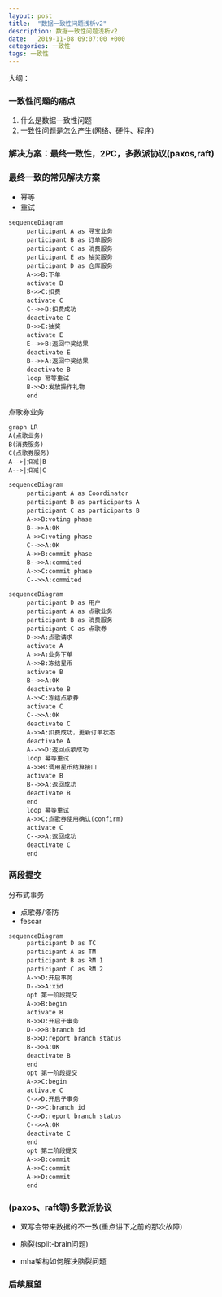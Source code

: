 ```yaml
---
layout: post
title:  "数据一致性问题浅析v2"
description: 数据一致性问题浅析v2
date:   2019-11-08 09:07:00 +000
categories: 一致性
tags: 一致性
---
```


大纲：

### 一致性问题的痛点

1. 什么是数据一致性问题
2. 一致性问题是怎么产生(网络、硬件、程序)

### 解决方案：最终一致性，2PC，多数派协议(paxos,raft)

### 最终一致的常见解决方案

- 幂等
- 重试

```mermaid
sequenceDiagram
　　　participant A as 寻宝业务
　　　participant B as 订单服务
　　　participant C as 消费服务
　　　participant E as 抽奖服务
　　　participant D as 仓库服务
　　　A->>B:下单
　　　activate B
　　　B->>C:扣费
　　　activate C
　　　C-->>B:扣费成功
　　　deactivate C
　　　B->>E:抽奖
　　　activate E
　　　E-->>B:返回中奖结果
　　　deactivate E
　　　B-->>A:返回中奖结果
　　　deactivate B
　　　loop 幂等重试
　　　B->>D:发放操作礼物
　　　end
```

点歌券业务

```mermaid
graph LR
A(点歌业务)
B(消费服务)
C(点歌券服务)
A-->|扣减|B
A-->|扣减|C
```

```mermaid
sequenceDiagram
　　　participant A as Coordinator
　　　participant B as participants A
　　　participant C as participants B
　　　A->>B:voting phase
　　　B-->>A:OK
　　　A->>C:voting phase
　　　C-->>A:OK
　　　A->>B:commit phase
　　　B-->>A:commited
　　　A->>C:commit phase
　　　C-->>A:commited
```

```mermaid
sequenceDiagram
	 participant D as 用户
　　　participant A as 点歌业务
　　　participant B as 消费服务
　　　participant C as 点歌券
　　　D->>A:点歌请求
　　　activate A
　　　A->>A:业务下单
　　　A->>B:冻结星币
　　　activate B
　　　B-->>A:OK
　　　deactivate B
　　　A->>C:冻结点歌券
　　　activate C
　　　C-->>A:OK
　　　deactivate C
　　　A->>A:扣费成功，更新订单状态
　　　deactivate A
　　　A-->>D:返回点歌成功
　　　loop 幂等重试
　　　A->>B:调用星币结算接口
　　　activate B
　　　B-->>A:返回成功
　　　deactivate B
　　　end
　　　loop 幂等重试
　　　A->>C:点歌券使用确认(confirm)
　　　activate C
　　　C-->>A:返回成功
　　　deactivate C
　　　end
```



### 两段提交

分布式事务

- 点歌券/塔防
- fescar

```mermaid
sequenceDiagram
	 participant D as TC
　　　participant A as TM
　　　participant B as RM 1
　　　participant C as RM 2
　　　A->>D:开启事务
　　　D-->>A:xid
　　　opt 第一阶段提交
　　　A->>B:begin
　　　activate B
　　　B->>D:开启子事务
　　　D-->>B:branch id
　　　B->>D:report branch status
　　　B-->>A:OK
　　　deactivate B
　　　end
　　　opt 第一阶段提交
　　　A->>C:begin
　　　activate C
　　　C->>D:开启子事务
　　　D-->>C:branch id
　　　C->>D:report branch status
　　　C-->>A:OK
　　　deactivate C
　　　end
　　　opt 第二阶段提交
　　　A->>B:commit
　　　A->>C:commit
　　　A->>D:commit
　　　end
```



### (paxos、raft等)多数派协议

- 双写会带来数据的不一致(重点讲下之前的那次故障)

- 脑裂(split-brain问题)
- mha架构如何解决脑裂问题

### 后续展望





